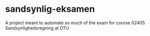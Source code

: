 # sandsynlig-eksamen
A project meant to automate as much of the exam for course 02405 Sandsynlighedsregning at DTU
